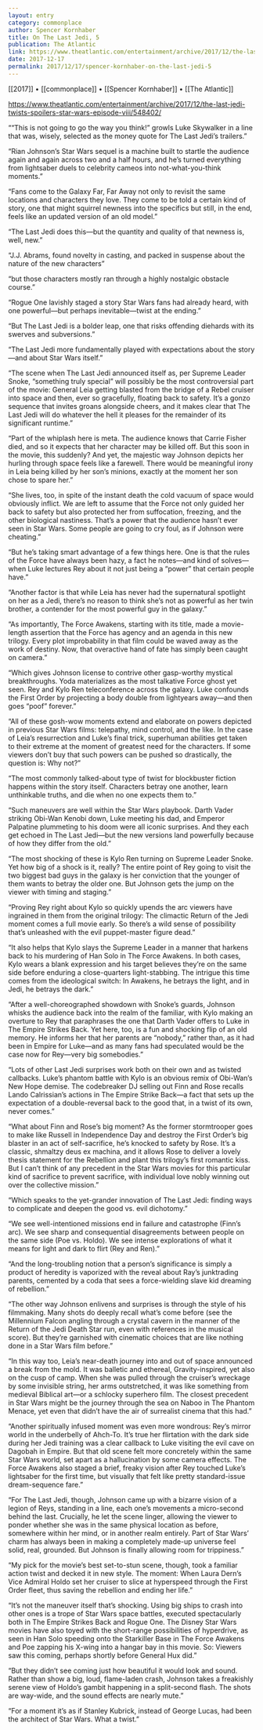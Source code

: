 ```yaml
---
layout: entry
category: commonplace
author: Spencer Kornhaber
title: On The Last Jedi, 5
publication: The Atlantic
link: https://www.theatlantic.com/entertainment/archive/2017/12/the-last-jedi-twists-spoilers-star-wars-episode-viii/548402/
date: 2017-12-17
permalink: 2017/12/17/spencer-kornhaber-on-the-last-jedi-5
---
```


[[2017]] • [[commonplace]] • [[Spencer Kornhaber]] • [[The Atlantic]] 

https://www.theatlantic.com/entertainment/archive/2017/12/the-last-jedi-twists-spoilers-star-wars-episode-viii/548402/

““This is not going to go the way you think!” growls Luke Skywalker in a line that was, wisely, selected as the money quote for The Last Jedi’s trailers.”

“Rian Johnson’s Star Wars sequel is a machine built to startle the audience again and again across two and a half hours, and he’s turned everything from lightsaber duels to celebrity cameos into not-what-you-think moments.”

“Fans come to the Galaxy Far, Far Away not only to revisit the same locations and characters they love. They come to be told a certain kind of story, one that might squirrel newness into the specifics but still, in the end, feels like an updated version of an old model.”

“The Last Jedi does this—but the quantity and quality of that newness is, well, new.”

“J.J. Abrams, found novelty in casting, and packed in suspense about the nature of the new characters”

“but those characters mostly ran through a highly nostalgic obstacle course.”

“Rogue One lavishly staged a story Star Wars fans had already heard, with one powerful—but perhaps inevitable—twist at the ending.”

“But The Last Jedi is a bolder leap, one that risks offending diehards with its swerves and subversions.”

“The Last Jedi more fundamentally played with expectations about the story—and about Star Wars itself.”

“The scene when The Last Jedi announced itself as, per Supreme Leader Snoke, “something truly special” will possibly be the most controversial part of the movie: General Leia getting blasted from the bridge of a Rebel cruiser into space and then, ever so gracefully, floating back to safety. It’s a gonzo sequence that invites groans alongside cheers, and it makes clear that The Last Jedi will do whatever the hell it pleases for the remainder of its significant runtime.”

“Part of the whiplash here is meta. The audience knows that Carrie Fisher died, and so it expects that her character may be killed off. But this soon in the movie, this suddenly? And yet, the majestic way Johnson depicts her hurling through space feels like a farewell. There would be meaningful irony in Leia being killed by her son’s minions, exactly at the moment her son chose to spare her.”

“She lives, too, in spite of the instant death the cold vacuum of space would obviously inflict. We are left to assume that the Force not only guided her back to safety but also protected her from suffocation, freezing, and the other biological nastiness. That’s a power that the audience hasn’t ever seen in Star Wars. Some people are going to cry foul, as if Johnson were cheating.”

“But he’s taking smart advantage of a few things here. One is that the rules of the Force have always been hazy, a fact he notes—and kind of solves—when Luke lectures Rey about it not just being a “power” that certain people have.”

“Another factor is that while Leia has never had the supernatural spotlight on her as a Jedi, there’s no reason to think she’s not as powerful as her twin brother, a contender for the most powerful guy in the galaxy.”

“As importantly, The Force Awakens, starting with its title, made a movie-length assertion that the Force has agency and an agenda in this new trilogy. Every plot improbability in that film could be waved away as the work of destiny. Now, that overactive hand of fate has simply been caught on camera.”

“Which gives Johnson license to contrive other gasp-worthy mystical breakthroughs. Yoda materializes as the most talkative Force ghost yet seen. Rey and Kylo Ren teleconference across the galaxy. Luke confounds the First Order by projecting a body double from lightyears away—and then goes “poof” forever.”

“All of these gosh-wow moments extend and elaborate on powers depicted in previous Star Wars films: telepathy, mind control, and the like. In the case of Leia’s resurrection and Luke’s final trick, superhuman abilities get taken to their extreme at the moment of greatest need for the characters. If some viewers don’t buy that such powers can be pushed so drastically, the question is: Why not?”

“The most commonly talked-about type of twist for blockbuster fiction happens within the story itself. Characters betray one another, learn unthinkable truths, and die when no one expects them to.”

“Such maneuvers are well within the Star Wars playbook. Darth Vader striking Obi-Wan Kenobi down, Luke meeting his dad, and Emperor Palpatine plummeting to his doom were all iconic surprises. And they each get echoed in The Last Jedi—but the new versions land powerfully because of how they differ from the old.”

“The most shocking of these is Kylo Ren turning on Supreme Leader Snoke. Yet how big of a shock is it, really? The entire point of Rey going to visit the two biggest bad guys in the galaxy is her conviction that the younger of them wants to betray the older one. But Johnson gets the jump on the viewer with timing and staging.”

“Proving Rey right about Kylo so quickly upends the arc viewers have ingrained in them from the original trilogy: The climactic Return of the Jedi moment comes a full movie early. So there’s a wild sense of possibility that’s unleashed with the evil puppet-master figure dead.”

“It also helps that Kylo slays the Supreme Leader in a manner that harkens back to his murdering of Han Solo in The Force Awakens. In both cases, Kylo wears a blank expression and his target believes they’re on the same side before enduring a close-quarters light-stabbing. The intrigue this time comes from the ideological switch: In Awakens, he betrays the light, and in Jedi, he betrays the dark.”

“After a well-choreographed showdown with Snoke’s guards, Johnson whisks the audience back into the realm of the familiar, with Kylo making an overture to Rey that paraphrases the one that Darth Vader offers to Luke in The Empire Strikes Back. Yet here, too, is a fun and shocking flip of an old memory. He informs her that her parents are “nobody,” rather than, as it had been in Empire for Luke—and as many fans had speculated would be the case now for Rey—very big somebodies.”

“Lots of other Last Jedi surprises work both on their own and as twisted callbacks. Luke’s phantom battle with Kylo is an obvious remix of Obi-Wan’s New Hope demise. The codebreaker DJ selling out Finn and Rose recalls Lando Calrissian’s actions in The Empire Strike Back—a fact that sets up the expectation of a double-reversal back to the good that, in a twist of its own, never comes.”

“What about Finn and Rose’s big moment? As the former stormtrooper goes to make like Russell in Independence Day and destroy the First Order’s big blaster in an act of self-sacrifice, he’s knocked to safety by Rose. It’s a classic, shmaltzy deus ex machina, and it allows Rose to deliver a lovely thesis statement for the Rebellion and plant this trilogy’s first romantic kiss. But I can’t think of any precedent in the Star Wars movies for this particular kind of sacrifice to prevent sacrifice, with individual love nobly winning out over the collective mission.”

“Which speaks to the yet-grander innovation of The Last Jedi: finding ways to complicate and deepen the good vs. evil dichotomy.”

“We see well-intentioned missions end in failure and catastrophe (Finn’s arc). We see sharp and consequential disagreements between people on the same side (Poe vs. Holdo). We see intense explorations of what it means for light and dark to flirt (Rey and Ren).”

“And the long-troubling notion that a person’s significance is simply a product of heredity is vaporized with the reveal about Ray’s junktrading parents, cemented by a coda that sees a force-wielding slave kid dreaming of rebellion.”

“The other way Johnson enlivens and surprises is through the style of his filmmaking. Many shots do deeply recall what’s come before (see the Millennium Falcon angling through a crystal cavern in the manner of the Return of the Jedi Death Star run, even with references in the musical score). But they’re garnished with cinematic choices that are like nothing done in a Star Wars film before.”

“In this way too, Leia’s near-death journey into and out of space announced a break from the mold. It was balletic and ethereal, Gravity-inspired, yet also on the cusp of camp. When she was pulled through the cruiser’s wreckage by some invisible string, her arms outstretched, it was like something from medieval Biblical art—or a schlocky superhero film. The closest precedent in Star Wars might be the journey through the sea on Naboo in The Phantom Menace, yet even that didn’t have the air of surrealist cinema that this had.”

“Another spiritually infused moment was even more wondrous: Rey’s mirror world in the underbelly of Ahch-To. It’s true her flirtation with the dark side during her Jedi training was a clear callback to Luke visiting the evil cave on Dagobah in Empire. But that old scene felt more concretely within the same Star Wars world, set apart as a hallucination by some camera effects. The Force Awakens also staged a brief, freaky vision after Rey touched Luke’s lightsaber for the first time, but visually that felt like pretty standard-issue dream-sequence fare.”

“For The Last Jedi, though, Johnson came up with a bizarre vision of a legion of Reys, standing in a line, each one’s movements a micro-second behind the last. Crucially, he let the scene linger, allowing the viewer to ponder whether she was in the same physical location as before, somewhere within her mind, or in another realm entirely. Part of Star Wars’ charm has always been in making a completely made-up universe feel solid, real, grounded. But Johnson is finally allowing room for trippiness.”

“My pick for the movie’s best set-to-stun scene, though, took a familiar action twist and decked it in new style. The moment: When Laura Dern’s Vice Admiral Holdo set her cruiser to slice at hyperspeed through the First Order fleet, thus saving the rebellion and ending her life.”

“It’s not the maneuver itself that’s shocking. Using big ships to crash into other ones is a trope of Star Wars space battles, executed spectacularly both in The Empire Strikes Back and Rogue One. The Disney Star Wars movies have also toyed with the short-range possibilities of hyperdrive, as seen in Han Solo speeding onto the Starkiller Base in The Force Awakens and Poe zapping his X-wing into a hangar bay in this movie. So: Viewers saw this coming, perhaps shortly before General Hux did.”

“But they didn’t see coming just how beautiful it would look and sound. Rather than show a big, loud, flame-laden crash, Johnson takes a freakishly serene view of Holdo’s gambit happening in a split-second flash. The shots are way-wide, and the sound effects are nearly mute.”

“For a moment it’s as if Stanley Kubrick, instead of George Lucas, had been the architect of Star Wars. What a twist.”

